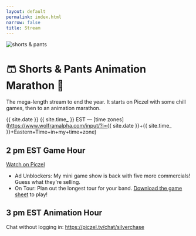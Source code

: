```yaml
---
layout: default
permalink: index.html
narrow: false
title: Stream
---
```

![shorts & pants](https://img.booru.org/zoo//images/23/de32635c390c5f7f1ee780c393f0b409075c3de7.png)

# 🩳 Shorts & Pants Animation Marathon 👖
The mega-length stream to end the year. It starts on Piczel with some chill games, then to an animation marathon.

{{ site.date }} {{ site.time_ }} EST — [time zones](https://www.wolframalpha.com/input/?i={{ site.date }}+{{ site.time_ }}+Eastern+Time+in+my+time+zone)

## 2 pm EST **Game Hour**
[Watch on Piczel](https://piczel.tv/watch/silverchase)

* Ad Unblockers: My mini game show is back with five more commercials! Guess what they're selling.
* On Tour: Plan out the longest tour for your band. [Download the game sheet](/ontour.png) to play!

## 3 pm EST **Animation Hour**
Chat without logging in: <https://piczel.tv/chat/silverchase>

<!-- date and time are in _config.yml -->

<!-- badges to go with game name: jokes, drawing, trivia, strategy, other -->

<!--
# Party Club 45: Tube Gaming
* Tic Tac Together {% include badges/strategy.html %}
* Nonsensory {% include badges/drawing.html %}
* *10-minute break*
* You Don't Know Jack {% include badges/trivia.html %}
* Split the Room {% include badges/strategy.html %}
-->
